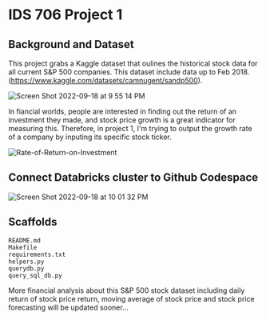 # IDS 706 Project 1

## Background and Dataset
This project grabs a Kaggle dataset that oulines the historical stock data for all current S&P 500 companies. This dataset include data up to Feb 2018. (https://www.kaggle.com/datasets/camnugent/sandp500).

![Screen Shot 2022-09-18 at 9 55 14 PM](https://user-images.githubusercontent.com/112578566/190938739-5d262833-ba02-47ca-b60b-1d3cdf8e92ee.png)


In fiancial worlds, people are interested in finding out the return of an investment they made, and stock price growth is a great indicator for measuring this. Therefore, in project 1, I'm trying to output the growth rate of a company by inputing its specific stock ticker.

![Rate-of-Return-on-Investment](https://user-images.githubusercontent.com/112578566/190937423-71029c28-28a3-475c-a47c-aa9df92b25dc.jpeg)

## Connect Databricks cluster to Github Codespace
![Screen Shot 2022-09-18 at 10 01 32 PM](https://user-images.githubusercontent.com/112578566/190939078-4116eead-8cc2-45df-9819-bbda5089a456.png)


## Scaffolds
```
README.md
Makefile
requirements.txt
helpers.py
querydb.py
query_sql_db.py
```





More financial analysis about this S&P 500 stock dataset including daily return of stock price return, moving average of stock price and stock price forecasting will be updated sooner...
